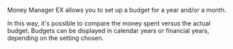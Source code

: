 Money Manager EX allows you to set up a budget for a year and/or a month.

In this way, it's possible to compare the money spent versus the actual budget. Budgets can be displayed in calendar years or financial years, depending on the setting chosen.